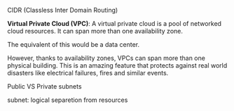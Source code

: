 CIDR (Classless Inter Domain Routing)

**Virtual Private Cloud (VPC)**: A virtual private cloud is a pool of networked cloud resources. It can span more than one availability zone.  

The equivalent of this would be a data center. 

However, thanks to availability zones, VPCs can span more than one physical building.
This is an amazing feature that protects against real world disasters like electrical failures, fires and similar events.

Public VS Private subnets

subnet: logical separetion from resources